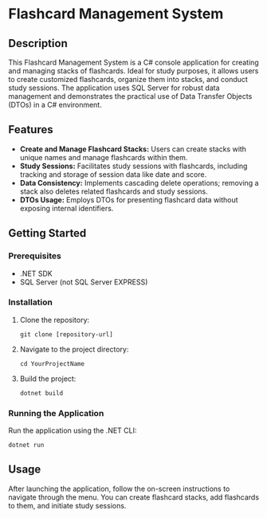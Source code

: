 # Flashcard Management System

## Description
This Flashcard Management System is a C# console application for creating and managing stacks of flashcards. Ideal for study purposes, it allows users to create customized flashcards, organize them into stacks, and conduct study sessions. The application uses SQL Server for robust data management and demonstrates the practical use of Data Transfer Objects (DTOs) in a C# environment.

## Features
- **Create and Manage Flashcard Stacks:** Users can create stacks with unique names and manage flashcards within them.
- **Study Sessions:** Facilitates study sessions with flashcards, including tracking and storage of session data like date and score.
- **Data Consistency:** Implements cascading delete operations; removing a stack also deletes related flashcards and study sessions.
- **DTOs Usage:** Employs DTOs for presenting flashcard data without exposing internal identifiers.

## Getting Started

### Prerequisites
- .NET SDK
- SQL Server (not SQL Server EXPRESS)

### Installation
1. Clone the repository:
   ```
   git clone [repository-url]
   ```
2. Navigate to the project directory:
   ```
   cd YourProjectName
   ```
3. Build the project:
   ```
   dotnet build
   ```

### Running the Application
Run the application using the .NET CLI:
```
dotnet run
```

## Usage
After launching the application, follow the on-screen instructions to navigate through the menu. You can create flashcard stacks, add flashcards to them, and initiate study sessions.
